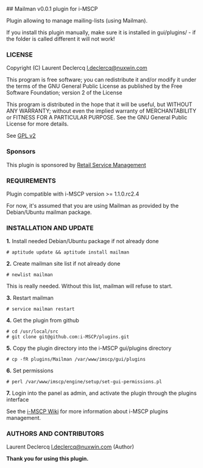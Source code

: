 ## Mailman v0.0.1 plugin for i-MSCP

Plugin allowing to manage mailing-lists (using Mailman).

If you install this plugin manually, make sure it is installed in
gui/plugins/ - if the folder is called different it will not work!

### LICENSE

Copyright (C) Laurent Declercq <l.declercq@nuxwin.com>

This program is free software; you can redistribute it and/or modify
it under the terms of the GNU General Public License as published by
the Free Software Foundation; version 2 of the License

This program is distributed in the hope that it will be useful,
but WITHOUT ANY WARRANTY; without even the implied warranty of
MERCHANTABILITY or FITNESS FOR A PARTICULAR PURPOSE.  See the
GNU General Public License for more details.

See [GPL v2](http://www.gnu.org/licenses/gpl-2.0.html "GPL v2")

### Sponsors

This plugin is sponsored by [Retail Service Management](http://www.retailservicesystems.com "Retail Service Management")

### REQUIREMENTS

Plugin compatible with i-MSCP version >= 1.1.0.rc2.4

For now, it's assumed that you are using Mailman as provided by the
Debian/Ubuntu mailman package.

### INSTALLATION AND UPDATE

**1.** Install needed Debian/Ubuntu package if not already done

	# aptitude update && aptitude install mailman

**2.** Create mailman site list if not already done

	# newlist mailman

This is really needed. Without this list, mailman will refuse to start.

**3.** Restart mailman

	# service mailman restart

**4.** Get the plugin from github

	# cd /usr/local/src
	# git clone git@github.com:i-MSCP/plugins.git

**5.** Copy the plugin directory into the i-MSCP gui/plugins directory

	# cp -fR plugins/Mailman /var/www/imscp/gui/plugins

**6.** Set permissions

	# perl /var/www/imscp/engine/setup/set-gui-permissions.pl

**7.** Login into the panel as admin, and activate the plugin through the plugins interface

See the [i-MSCP Wiki](http://wiki.i-mscp.net/doku.php?id=plugins:management "Plugin Management Interface") for more information about i-MSCP plugins management.

### AUTHORS AND CONTRIBUTORS

Laurent Declercq <l.declercq@nuxwin.com> (Author)

**Thank you for using this plugin.**
